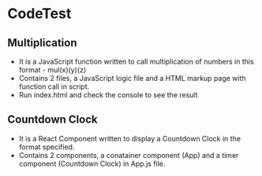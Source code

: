 # CodeTest

## Multiplication
* It is a JavaScript function written to call multiplication of numbers in this format - mul(x)(y)(z)
* Contains 2 files, a JavaScript logic file and a HTML markup page with function call in script.
* Run index.html and check the console to see the result

## Countdown Clock
* It is a React Component written to display a Countdown Clock in the format specified.
* Contains 2 components, a conatainer component (App) and a timer component (Countdown Clock) in App.js file.
